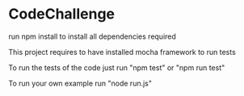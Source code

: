 # CodeChallenge

run npm install to install all dependencies required

This project requires to have installed mocha framework to run tests

To run the tests of the code just run "npm test" or "npm run test"

To run your own example run "node run.js"